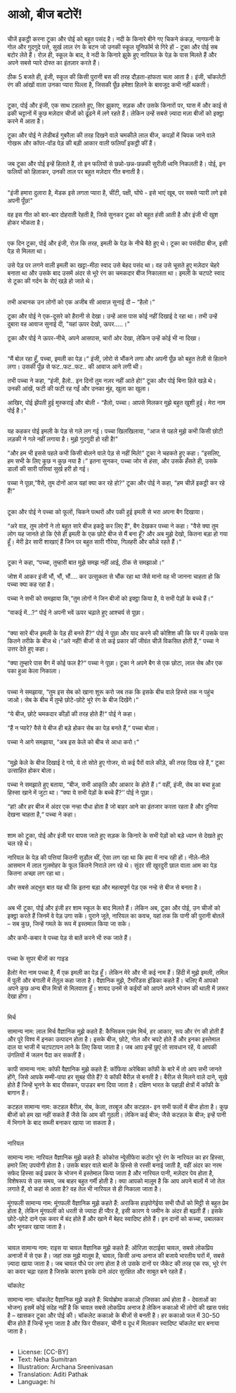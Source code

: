 # आओ, बीज बटोरें!

##
चीजें इकट्ठी करना टूका और पोई को बहुत पसंद है। नदी के किनारे  बीने गए चिकने कंकड़, नागफनी के गोल और गुदगुदे पत्ते, सुर्ख लाल रंग के बटन जो उनकी स्कूल यूनिफॉर्म से गिरे हों - टूका और पोई सब बटोर लेते हैं। रोज़ ही, स्कूल के बाद, वे नदी के किनारे झुके हुए नारियल के पेड़ के पास मिलते हैं और अपने सबसे प्यारे दोस्त का इंतज़ार करते हैं।

ठीक 5 बजते ही, इंजी, स्कूल की किसी पुरानी बस की तरह दौड़ता-हांफता चला आता है। इंजी, चॉकलेटी रंग की आंखों वाला उनका प्यारा पिल्ला है, जिसकी पूँछ हमेशा हिलने के बावजूद कभी नहीं थकती।

##
टूका, पोई और इंजी, एक साथ टहलते हुए, सिर झुकाए, सड़क और उसके किनारों पर, घास में और काई से ढकी चट्टानों में कुछ मज़ेदार चीजों को ढूंढने में लगे रहते हैं। लेकिन उन्हें सबसे ज़्यादा मज़ा बीजों को इक्ट्ठा करने में आता है।

टूका और पोई ने लेडीबर्ड गुबरैला की तरह दिखने वाले चमकीले लाल बीज, कपड़ों में चिपक जाने वाले गोखरू और कॉपर-पॉड पेड़ की बड़ी आकार वाली फलियाँ इकट्ठी कीं हैं। 

##
जब टूका और पोई इन्हें हिलाते हैं, तो इन फलियों से  छन्नो-छन्न-छन्नकी सुरीली ध्वनि निकलती है। पोई, इन फलियों को हिलाकर, उनकी ताल पर बहुत मज़ेदार गीत बनाती है।

##
"इंजी हमारा दुलारा है,
मेंडक इसे लगता प्यारा है,
चींटी, पक्षी, घोंघे - इसे भाएं खूब,
पर सबसे प्यारी लगे इसे अपनी पूँछ!"

वह इस गीत को बार-बार दोहराती रेहती है, जिसे सुनकर टूका को बहुत हंसी आती है और इंजी भी खुश होकर भोंकता है।

##
एक दिन टूका, पोई और इंजी, रोज़ कि तरह, इमली के पेड़ के नीचे बैठे हुए थे। टूका का पसंदीदा बीज, इसी पेड़ से मिलता था।

उसे पेड़ पर लगने वाली इमली का खट्टा-मीठा स्वाद उसे बेहद पसंद था। वह उसे चूसते हुए मज़ेदार चेहरे बनाता था और उसके बाद उसमें अंदर से भूरे रंग का चमकदार बीज निकालता था। इमली के चटपटे स्वाद से टूका की गर्दन के रोएं खड़े हो जाते थे।

##
तभी अचानक उन लोगों को एक अजीब सी आवाज़ सुनाई द‍ी – “हैलो।”

टूका और पोई ने एक-दूसरे को हैरानी से देखा। उन्हें आस पास कोई नहीं दिखाई दे रहा था। तभी उन्हें दुबारा वह आवाज सुनाई दी, "यहां ऊपर देखो, ऊपर.....।”

टूका और पोई ने ऊपर-नीचे, अपने आसपास, चारों ओर देखा, लेकिन उन्हें कोई भी ना दिखा।

##
“मैं बोल रहा हूँ, पच्चा, इमली का पेड़।“ इंजी, ज़ोरो से भौंकने लगा और अपनी पूँछ को बहुत तेज़ी से हिलाने लगा। उसकी पूँछ से फट..फट..फट.. की आवाज आने लगी थी।

तभी पच्चा ने कहा, “इंजी, हैलो.. इन दिनों तुम नज़र नहीं आते हो!”
टूका और पोई बिना हिले खड़े थे। उनकी आंखें, फटी की फटी रह गईं और उनका मुंह, खुला का खुला।

आखिर, पोई झेंपती हुई मुस्कराई और बोली - “हैलो, पच्चा। आपसे मिलकर मुझे बहुत खुशी हुई। मेरा नाम पोई है।“

##
यह कहकर पोई इमली के पेड़ से गले लग गई। पच्चा खिलखिलाया, ”आज से पहले मुझे कभी किसी छोटी लड़की ने गले नहीं लगाया है।  मुझे गुदगुदी हो रही है!”

”और हम भी इससे पहले कभी किसी बोलने वाले पेड़ से नहीं मिले!” टूका ने चहकते हुए कहा। ”इसलिए, हम सभी के लिए कुछ न कुछ नया है।” इतना सुनकर, पच्चा जोर से हंसा, और उसके हँसते ही, उसके डालों की सारी पत्तियां सुर्ख हरी हो गई।

पच्चा ने पूछा,”वैसे, तुम दोनों आज यहां क्या कर रहे हो?” टूका और पोई ने कहा, ”हम चीज़ें इकट्ठी कर रहे हैं!”

##
टूका और पोई ने पच्चा को फूलों, चिकने पत्थरों और पकी हुई इमली से भरा अपना बैग दिखाया।

“अरे वाह, तुम लोगों ने त‍ो बहुत सारे बीज इकठ्ठे कर लिए हैं", बैग देखकर पच्चा ने कहा। "वैसे क्या तुम लोग यह जानते हो कि ऐसे ही इमली के एक छोटे बीज से मैं बना हूँ? और अब मुझे देखो, कितना बड़ा हो गया हूँ। मेरी ढ़ेर सारी शाखाएं हैं जिन पर बहुत सारी गौरेया, गिलहरी और कौअे रहते हैं।“ 

##
टूका ने कहा, “पच्चा, तुम्हारी बात मुझे समझ नहीं आई, ठीक से समझाओ।“

जोश में आकर इंजी भौं, भौं, भौं.... कर उत्सुकता से भौंक रहा था जैसे मानो वह भी जानना चाहता हो कि पच्चा क्या कह रहा है।

पच्चा ने सभी को समझाया कि,“तुम लोगों ने जिन बीजों को इक्ट्ठा किया है, ये सभी पेड़ों के बच्चे हैं।“

“वाकई में...?“ पोई ने अपनी भवें ऊपर चढ़ाते हुए आश्चर्य से पूछा।

##
“क्या सारे बीज इमली के पेड़ ही बनते हैं?“ पोई ने पूछा और याद करने की कोशिश की कि घर में उसके पास कितने तरीके के बीज थे।“अरे नहीं! बीजों से त‍ो कई प्रकार कीं जीवंत चीज़ें विकसित होती हैं,“ पच्चा ने उत्तर देते हुए कहा।

“क्या तुम्हारे पास बैग में कोई फल है?“ पच्चा ने पूछा।  टूका ने अपने बैग से एक छोटा, लाल सेब और एक पका हुआ केला निकाला।

##
पच्चा ने समझाया, “तुम इस सेब को खाना शुरू करो जब तक कि इसके बीच वाले हिस्से तक न पहुंच जाओ। सेब के बीच में तुम्हे छोटे-छोटे भूरे रंग के बीज दिखेंगे।“

“ये बीज, छोटे चमकदार कीड़ों की तरह होते हैं!“ पोई ने कहा।

“हैं न प्यारे? वैसे ये बीज ही बड़े होकर सेब का पेड़ बनते हैं,“ पच्चा बोला।  

पच्चा ने आगे समझाया, “अब इस केले को बीच से आधा करो।“

##
“मुझे केले के बीज दिखाई दे गये, ये तो सोते हुए गोजर, वो कई पैरों वाले कीड़े, की तरह दिख रहे हैं,“ टूका उत्साहित होकर बोला।  

पच्चा ने समझाते हुए बताया, “बीज, सभी आकृति और आकार के होते हैं।“ वहीं, इंजी, सेब का बचा हुआ हिस्सा खाने में जुटा था। “क्या ये सभी पेड़ों के बच्चे हैं?’’ पोई ने पूछा।

“हां! और हर बीज में अंदर एक नन्हा पौधा होता है जो बाहर आने का इंतजार करता रहता है और दुनिया देखना चाहता है,“ पच्चा ने कहा।

##
शाम को टूका, पोई और इंजी घर वापस जाते हुए सड़क के किनारे के सभी पेड़ों को बड़े ध्यान से देखते हुए चल रहे थे।

नारियल के पेड़ की पत्तियां कितनी सुडौल थीं, ऐसा लग रहा था कि हवा में नाच रही हों। नीले-नीले आसमान में लाल गुलमोहर के फूल कितने निराले लग रहे थे। सुंदर सी खुरदुरी छाल वाला आम का पेड़ कितना अच्छा लग रहा था।

और सबसे अद्भुत बात यह थी कि इतना बड़ा और महत्वपूर्ण पेड़ एक नन्हे से बीज से बनता है।

##
अब भी टूका, पोई और इंजी हर शाम स्कूल के बाद मिलते हैं। लेकिन अब, टूका और पोई, उन चीजों को इक्ट्ठा करते हैं जिनमें वे पेड़ उगा सकें। पुराने जूते, नारियल का कवच, यहां तक कि पानी की पुरानी बोतलें – सब कुछ, जिन्हें गमले के रूप में इस्तमाल किया जा सके।

और कभी-कबार वे पच्चा पेड़ से बातें करने भी रुक जाते हैं।

##
पच्चा के सुपर बीजों का गाइड

हैलो! मेरा नाम पच्चा है, मैं एक इमली का पेड़ हूँ। लेकिन मेरे और भी कई नाम हैं। हिंदी में मुझे इमली, तमिल में पुली और बंगाली में तेंतुल कहा जाता है। वैज्ञानिक मुझे, टैमरिंडस इंडिका कहते हैं। चलिए मैं आपको अपने कुछ अन्य बीज मित्रों से मिलवाता हूँ। शायद उनमें से कईयों को आपने अपने भोजन की थाली में ज़रूर देखा होगा।

##
मिर्च

सामान्य नाम: लाल मिर्च
वैज्ञानिक मुझे कहते हैं: कैप्सिकम एन्नंम
मिर्च, हर आकार, रूप और रंग की होती हैं और पूरे विश्व में इनका उत्पादन होता है। इसके बीज, छोटे, गोल और चपटे होते हैं और इनका इस्तेमाल दाल या भाजी में चटपटापन लाने के लिए किया जाता है। जब आप इन्हें छुएं तो सावधान रहें, ये आपकी उंगलियों में जलन पैदा कर सकतीं हैं।

कापी
सामान्य नाम: कॉफी
वैज्ञानिक मुझे कहते हैं: कॉफिया अरेबिका
कॉफी के बारे में तो आप सभी जानते होंगे, जिसे आपके मम्मी-पापा हर सुबह पीते हैं? ये कॉफी बैरीज़ से बनती है। बैरीज़ से मिलने वाले दाने, सूखे होते हैं जिन्हें भूनने के बाद पीसकर, पाउडर बना दिया जाता है। दक्षिण भारत के पहाड़ी क्षेत्रों में कॉफी के बागान हैं।

कटहल
सामान्य नाम: कटहल
बैरीज़, सेब, केला, तरबूज और कटहल- इन सभी फलों में बीज होता है। कुछ बीजों को हम खा नहीं सकते हैं जैसे कि आम की गुठली। लेकिन कई बीज; जैसे कटहल के बीज; इन्हें पानी में भिगाने के बाद सब्जी बनाकर खाया जा सकता है।

##
नारियल

सामान्य नाम: नारियल
वैज्ञानिक मुझे कहते हैं: कोकोस न्यूेसीफेरा
कठोर भूरे रंग के नारियल का हर हिस्सा, हमारे लिए उपयोगी होता है। उसके बाहर वाले बालों के हिस्से से रस्सी बनाई जाती है, वहीं अंदर का नरम सफेद हिस्सा कई प्रकार के भोजन में इस्तेमाल किया जाता है और नारियल पानी, मज़ेदार पेय होता है, विशेषरूप से उस समय, जब बाहर बहुत गर्मी होती है। क्या आपको मालूम है कि आप अपने बालों में जो तेल लगाते हैं, वो कहां से आता है? वह तेल भी नारियल से ही निकाला जाता है।

मूंगफली
सामान्य नाम: मूंगफली
वैज्ञानिक मुझे कहते हैं: अराकिस हाइपोगेईया
सभी पौधों को मिट्टी से बहुत प्रेम होता है, लेकिन मूंगफली को धरती से ज्यादा ही प्याैर है, इसी कारण ये जमीन के अंदर ही बढ़ती हैं। इसके छोटे-छोटे दाने एक कवर में बंद होते हैं और खाने में बेहद स्वादिष्ट होते हैं। इन  दानों को कच्चा, उबालकर और भूनकर खाया जाता है।

##
चावल
सामान्य नाम: राइस या चावल
वैज्ञानिक मुझे कहते हैं: ऑरिज़ा सटाईवा
चावल, सबसे लोकप्रिय अनाजों में से एक है। जहां तक मुझे मालूम है, चावल, किसी अन्य अनाज की बजाये भारतीय घरों में, सबसे ज़्यादा खाया जाता है। जब चावल पौधे पर लगा होता है तो उसके दानों पर जैकेट की तरह एक रफ, भूरे रंग का कवर चढ़ा रहता है जिसके कारण इसके दाने अंदर सुरक्षित और साबुत बने रहते हैं।

चॉकलेट

सामान्य नाम: चॉकलेट
वैज्ञानिक मुझे कहते हैं: थियोब्रोमा ककाओ (जिसका अर्थ होता है - देवताओं का भोजन)
इसमें कोई संदेह नहीं है कि चावल सबसे लोकप्रिय अनाज है लेकिन ककाओ भी लोगों की खास पसंद है – खासकर टूका और पोई की। चॉकलेट ककाओ के बीजों से बनती है। हर ककाओ फल में 30-50 बीज होते हैं जिन्हें भूना जाता है और फिर पीसकर, चीनी व दूध में मिलाकर स्वादिष्ट चॉकलेट बार बनाया जाता है। 

##
* License: [CC-BY]
* Text: Neha Sumitran
* Illustration: Archana Sreenivasan
* Translation: Aditi Pathak
* Language: hi
